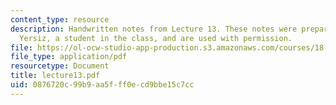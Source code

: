 ```yaml
---
content_type: resource
description: Handwritten notes from Lecture 13. These notes were prepared by Melike
  Yersiz, a student in the class, and are used with permission.
file: https://ol-ocw-studio-app-production.s3.amazonaws.com/courses/18-075-advanced-calculus-for-engineers-fall-2004/0876720c99b9aa5fff0ecd9bbe15c7cc_lecture13.pdf
file_type: application/pdf
resourcetype: Document
title: lecture13.pdf
uid: 0876720c-99b9-aa5f-ff0e-cd9bbe15c7cc
---
```


